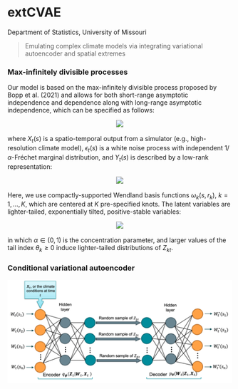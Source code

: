 # extCVAE

Department of Statistics, University of Missouri

> Emulating complex climate models via integrating variational autoencoder and spatial extremes

### Max-infinitely divisible processes

Our model is based on the max-infinitely divisible process proposed by Bopp et al. (2021) and allows for both short-range asymptotic independence and dependence along with long-range asymptotic independence, which can be specified as follows:

<p align="center">
<img src="https://latex.codecogs.com/svg.image?X_t(\textbf{s})=\epsilon_t(\textbf{s})Y_t(\textbf{s})" />
</p>

where $X_t(s)$ is a spatio-temporal output from a simulator (e.g., high-resolution climate model),  $\epsilon_t(s)$ is a white noise process with independent $1/\alpha$-Fréchet marginal distribution, and $Y_t(s)$ is described by a low-rank representation:

<p align="center">
<img src="https://latex.codecogs.com/svg.image?Y_t(\textbf{s})=\left(\sum_{k=1}^K&space;\omega_k(\textbf{s},&space;r_k)^{1/\alpha}Z_{kt}\right)^\alpha" />
</p>

Here, we use compactly-supported Wendland basis functions $\omega_k(s, r_k)$, $k=1,\ldots,K$, which are centered at $K$ pre-specified knots. The latent variables are lighter-tailed, exponentially tilted, positive-stable variables:

<p align="center">
<img src="https://latex.codecogs.com/svg.image?https://latex.codecogs.com/svg.image?Z_{kt}\sim&space;H(\alpha,\alpha,\theta_k),\;&space;k=1,\ldots,&space;K,&space;" />
</p>

in which $\alpha\in (0,1)$ is the concentration parameter, and larger values of the tail index $\theta_k\geq 0$ induce lighter-tailed distributions of $Z_{kt}$. 

### Conditional variational autoencoder
![plot1](www/Extremes_CVAE.png)
